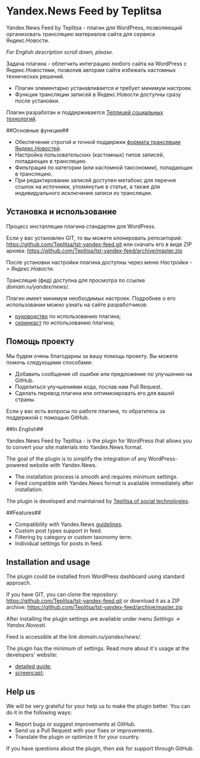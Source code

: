 # Yandex.News Feed by Teplitsa #

Yandex.News Feed by Teplitsa - плагин для WordPress, позволяющий организовать трансляцию материалов сайта для сервиса Яндекс.Новости.

_For English description scroll down, please._

Задача плагина - облегчить интеграцию любого сайта на WordPress с Яндекс.Новостями, позволив авторам сайта избежать кастомных технических решений.

* Плагин элементарно устанавливается и требует минимум настроек.
* Функции трансляции записей в Яндекс.Новости доступны сразу после установки.

Плагин разработан и поддерживается [Теплицей социальных технологий](http://te-st.ru/).


##Основные функции##

* Обеспечение строгой и точной поддержки [формата трансляции Яндекс.Новостей](http://help.yandex.ru/news/info-for-mass-media.xml).
* Настройка пользовательских (кастомных) типов записей, попадающих в трансляцию.
* Фильтрация по категории (или кастомной таксономии), попадающих в трансляцию.
* При редактировании записей доступен метабокс для перечня ссылок на источники, упомянутые в статье, а также для индивидуального исключения записи из трансляции.


## Установка и использование ##

Процесс инсталляции плагина стандартен для WordPress.

Если у вас установлен GIT, то вы можете клонировать репозиторий: https://github.com/Teplitsa/tst-yandex-feed.git
или скачать его в виде ZIP архива: https://github.com/Teplitsa/tst-yandex-feed/archive/master.zip

После установки настройки плагина доступны через меню _Настройки -> Яндекс.Новости_.

Трансляция (фид) доступна для просмотра по ссылке _domain.ru/yandex/news/_.

Плагин имеет минимум необходимых настроек. Подробнее о его использовании можно узнать на сайте разработчиков:
* [руководство](http://te-st.ru/2014/12/02/wordpress-and-yandex-news/) по использованию плагина;
* [скринкаст](http://te-st.ru/2014/04/08/screencast-yandex-news-plugin/) по использованию плагина; 


## Помощь проекту ##

Мы будем очень благодарны за вашу помощь проекту. Вы можете помочь следующими способами:

* Добавить сообщение об ошибке или предложение по улучшению на GitHub.
* Поделиться улучшениями кода, послав нам Pull Request.
* Сделать перевод плагина или оптимизировать его для вашей страны.

Если у вас есть вопросы по работе плагина, то обратитесь за поддержкой с помощью GitHub.


##In English##

Yandex.News Feed by Teplitsa - is the plugin for WordPress that allows you to convert your site materials  into Yandex.News format.

The goal of the plugin is to simplify the integration of any WordPress-powered website with Yandex.News.

* The installation process is smooth and requires minimum settings.
* Feed compatible with Yandex.News format is available immediately after installation.

The plugin is developed and maintained by [Teplitsa of social technologies](http://te-st.ru/).


##Features##

* Compatibility with Yandex.News [guidelines](http://help.yandex.ru/news/info-for-mass-media.xml).
* Custom post types support in feed.
* Filtering by category or custom taxonomy term.
* Individual settings for posts in feed.


## Installation and usage ##

The plugin could be installed from WordPress dashboard using standard approach.

If you have GIT, you can clone the repository: https://github.com/Teplitsa/tst-yandex-feed.git
or download it as a ZIP archive: https://github.com/Teplitsa/tst-yandex-feed/archive/master.zip

After installing the plugin settings are available under menu _Settings -> Yandex.Novosti_.

Feed is accessible at the link _domain.ru/yandex/news/_.

The plugin has the minimum of settings. Read more about it's usage at the developers' website:

* [detailed guide](http://te-st.EN/2014/12/02/wordpress-and-yandex-news/);
* [screencast](http://te-st.EN/2014/04/08/screencast-yandex-news-plugin/);


## Help us  ##

We will be very grateful for your help us to make the plugin better. You can do it in the following ways:

* Report bugs or suggest improvements at GitHub.
* Send us a Pull Request with your fixes or improvements.
* Translate the plugin or optimize it for your country.

If you have questions about the plugin, then ask for support through GitHub.

